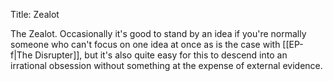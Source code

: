 Title: Zealot

The Zealot. Occasionally it's good to stand by an idea if you're normally someone who can't focus on one idea at once as is the case with [[EP-f|The Disrupter]], but it's also quite easy for this to descend into an irrational obsession without something at the expense of external evidence.
